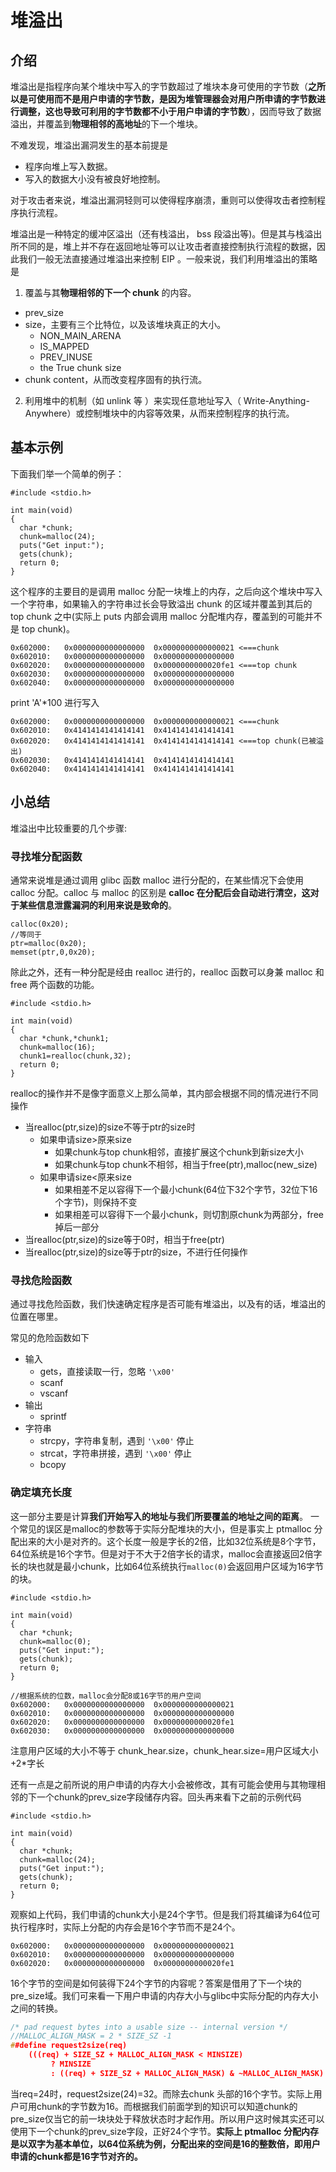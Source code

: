 # 堆溢出

## 介绍

堆溢出是指程序向某个堆块中写入的字节数超过了堆块本身可使用的字节数（**之所以是可使用而不是用户申请的字节数，是因为堆管理器会对用户所申请的字节数进行调整，这也导致可利用的字节数都不小于用户申请的字节数**），因而导致了数据溢出，并覆盖到**物理相邻的高地址**的下一个堆块。

不难发现，堆溢出漏洞发生的基本前提是

- 程序向堆上写入数据。
- 写入的数据大小没有被良好地控制。

对于攻击者来说，堆溢出漏洞轻则可以使得程序崩溃，重则可以使得攻击者控制程序执行流程。

堆溢出是一种特定的缓冲区溢出（还有栈溢出， bss 段溢出等)。但是其与栈溢出所不同的是，堆上并不存在返回地址等可以让攻击者直接控制执行流程的数据，因此我们一般无法直接通过堆溢出来控制 EIP 。一般来说，我们利用堆溢出的策略是

1. 覆盖与其**物理相邻的下一个 chunk** 的内容。

  - prev_size
  - size，主要有三个比特位，以及该堆块真正的大小。
    - NON_MAIN_ARENA 
    - IS_MAPPED  
    - PREV_INUSE 
    - the True chunk size
  - chunk content，从而改变程序固有的执行流。
2. 利用堆中的机制（如 unlink 等 ）来实现任意地址写入（ Write-Anything-Anywhere）或控制堆块中的内容等效果，从而来控制程序的执行流。


## 基本示例

下面我们举一个简单的例子：

```
#include <stdio.h>

int main(void) 
{
  char *chunk;
  chunk=malloc(24);
  puts("Get input:");
  gets(chunk);
  return 0;
}
```

这个程序的主要目的是调用 malloc 分配一块堆上的内存，之后向这个堆块中写入一个字符串，如果输入的字符串过长会导致溢出 chunk 的区域并覆盖到其后的 top chunk 之中(实际上 puts 内部会调用 malloc 分配堆内存，覆盖到的可能并不是 top chunk)。
```
0x602000:	0x0000000000000000	0x0000000000000021 <===chunk
0x602010:	0x0000000000000000	0x0000000000000000
0x602020:	0x0000000000000000	0x0000000000020fe1 <===top chunk
0x602030:	0x0000000000000000	0x0000000000000000
0x602040:	0x0000000000000000	0x0000000000000000
```
print 'A'*100
进行写入
```
0x602000:	0x0000000000000000	0x0000000000000021 <===chunk
0x602010:	0x4141414141414141	0x4141414141414141
0x602020:	0x4141414141414141	0x4141414141414141 <===top chunk(已被溢出)
0x602030:	0x4141414141414141	0x4141414141414141
0x602040:	0x4141414141414141	0x4141414141414141
```


## 小总结

堆溢出中比较重要的几个步骤:

### 寻找堆分配函数
通常来说堆是通过调用 glibc 函数 malloc 进行分配的，在某些情况下会使用 calloc 分配。calloc 与 malloc 的区别是 **calloc 在分配后会自动进行清空，这对于某些信息泄露漏洞的利用来说是致命的**。

```
calloc(0x20);
//等同于
ptr=malloc(0x20);
memset(ptr,0,0x20);
```
除此之外，还有一种分配是经由 realloc 进行的，realloc 函数可以身兼 malloc 和 free 两个函数的功能。
```
#include <stdio.h>

int main(void) 
{
  char *chunk,*chunk1;
  chunk=malloc(16);
  chunk1=realloc(chunk,32);
  return 0;
}
```
realloc的操作并不是像字面意义上那么简单，其内部会根据不同的情况进行不同操作

* 当realloc(ptr,size)的size不等于ptr的size时
    * 如果申请size>原来size
        * 如果chunk与top chunk相邻，直接扩展这个chunk到新size大小
        * 如果chunk与top chunk不相邻，相当于free(ptr),malloc(new_size) 
    * 如果申请size<原来size
        * 如果相差不足以容得下一个最小chunk(64位下32个字节，32位下16个字节)，则保持不变
        * 如果相差可以容得下一个最小chunk，则切割原chunk为两部分，free掉后一部分
* 当realloc(ptr,size)的size等于0时，相当于free(ptr)
* 当realloc(ptr,size)的size等于ptr的size，不进行任何操作

### 寻找危险函数
通过寻找危险函数，我们快速确定程序是否可能有堆溢出，以及有的话，堆溢出的位置在哪里。

常见的危险函数如下

* 输入
    * gets，直接读取一行，忽略 `'\x00'`
    * scanf
    * vscanf
* 输出
    * sprintf
* 字符串
    * strcpy，字符串复制，遇到 `'\x00'` 停止
    * strcat，字符串拼接，遇到 `'\x00'` 停止
    * bcopy


### 确定填充长度
这一部分主要是计算**我们开始写入的地址与我们所要覆盖的地址之间的距离**。
一个常见的误区是malloc的参数等于实际分配堆块的大小，但是事实上 ptmalloc 分配出来的大小是对齐的。这个长度一般是字长的2倍，比如32位系统是8个字节，64位系统是16个字节。但是对于不大于2倍字长的请求，malloc会直接返回2倍字长的块也就是最小chunk，比如64位系统执行`malloc(0)`会返回用户区域为16字节的块。

```
#include <stdio.h>

int main(void) 
{
  char *chunk;
  chunk=malloc(0);
  puts("Get input:");
  gets(chunk);
  return 0;
}
```

```
//根据系统的位数，malloc会分配8或16字节的用户空间
0x602000:	0x0000000000000000	0x0000000000000021
0x602010:	0x0000000000000000	0x0000000000000000
0x602020:	0x0000000000000000	0x0000000000020fe1
0x602030:	0x0000000000000000	0x0000000000000000
```
注意用户区域的大小不等于 chunk_hear.size，chunk_hear.size=用户区域大小+2*字长

还有一点是之前所说的用户申请的内存大小会被修改，其有可能会使用与其物理相邻的下一个chunk的prev_size字段储存内容。回头再来看下之前的示例代码
```
#include <stdio.h>

int main(void) 
{
  char *chunk;
  chunk=malloc(24);
  puts("Get input:");
  gets(chunk);
  return 0;
}
```
观察如上代码，我们申请的chunk大小是24个字节。但是我们将其编译为64位可执行程序时，实际上分配的内存会是16个字节而不是24个。
```
0x602000:	0x0000000000000000	0x0000000000000021
0x602010:	0x0000000000000000	0x0000000000000000
0x602020:	0x0000000000000000	0x0000000000020fe1
```
16个字节的空间是如何装得下24个字节的内容呢？答案是借用了下一个块的pre_size域。我们可来看一下用户申请的内存大小与glibc中实际分配的内存大小之间的转换。

```c
/* pad request bytes into a usable size -- internal version */
//MALLOC_ALIGN_MASK = 2 * SIZE_SZ -1
##define request2size(req)                                                      \
    (((req) + SIZE_SZ + MALLOC_ALIGN_MASK < MINSIZE)                           \
         ? MINSIZE                                                             \
         : ((req) + SIZE_SZ + MALLOC_ALIGN_MASK) & ~MALLOC_ALIGN_MASK)
```

当req=24时，request2size(24)=32。而除去chunk 头部的16个字节。实际上用户可用chunk的字节数为16。而根据我们前面学到的知识可以知道chunk的pre_size仅当它的前一块块处于释放状态时才起作用。所以用户这时候其实还可以使用下一个chunk的prev_size字段，正好24个字节。**实际上 ptmalloc 分配内存是以双字为基本单位，以64位系统为例，分配出来的空间是16的整数倍，即用户申请的chunk都是16字节对齐的。**
